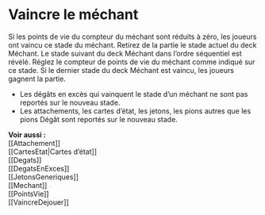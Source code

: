 # Vaincre le méchant
Si les points de vie du compteur du méchant sont réduits à zéro, les joueurs ont vaincu ce stade du méchant. Retirez de la partie le stade actuel du deck Méchant. Le stade suivant du deck Méchant dans l’ordre séquentiel est révélé. Réglez le compteur de points de vie du méchant comme indiqué sur ce stade.
Si le dernier stade du deck Méchant est vaincu, les joueurs gagnent la partie.  

- Les dégâts en excès qui vainquent le stade d’un méchant ne sont pas reportés sur le nouveau stade.
- Les attachements, les cartes d’état, les jetons, les pions autres que les pions Dégât sont reportés sur le nouveau stade.

**Voir aussi :**  
[[Attachement]]  
[[CartesEtat|Cartes d’état]]  
[[Degats]]  
[[DegatsEnExces]]  
[[JetonsGeneriques]]  
[[Mechant]]  
[[PointsVie]]  
[[VaincreDejouer]]